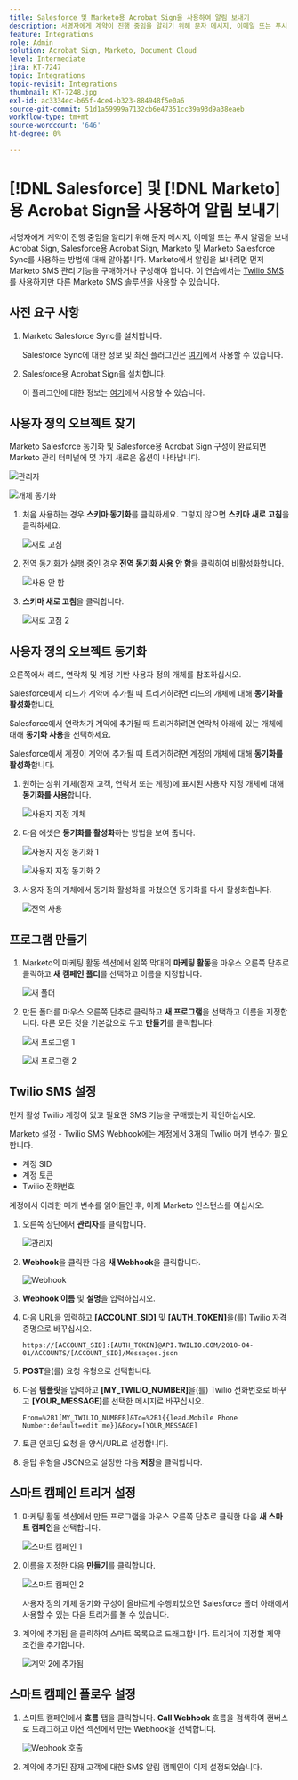 ```yaml
---
title: Salesforce 및 Marketo용 Acrobat Sign을 사용하여 알림 보내기
description: 서명자에게 계약이 진행 중임을 알리기 위해 문자 메시지, 이메일 또는 푸시 알림을 보내는 방법에 대해 알아봅니다.
feature: Integrations
role: Admin
solution: Acrobat Sign, Marketo, Document Cloud
level: Intermediate
jira: KT-7247
topic: Integrations
topic-revisit: Integrations
thumbnail: KT-7248.jpg
exl-id: ac3334ec-b65f-4ce4-b323-884948f5e0a6
source-git-commit: 51d1a59999a7132cb6e47351cc39a93d9a38eaeb
workflow-type: tm+mt
source-wordcount: '646'
ht-degree: 0%

---
```


# [!DNL Salesforce] 및 [!DNL Marketo]용 Acrobat Sign을 사용하여 알림 보내기

서명자에게 계약이 진행 중임을 알리기 위해 문자 메시지, 이메일 또는 푸시 알림을 보내 Acrobat Sign, Salesforce용 Acrobat Sign, Marketo 및 Marketo Salesforce Sync를 사용하는 방법에 대해 알아봅니다. Marketo에서 알림을 보내려면 먼저 Marketo SMS 관리 기능을 구매하거나 구성해야 합니다. 이 연습에서는 [Twilio SMS](https://launchpoint.marketo.com/twilio/twilio-sms-for-marketo/)를 사용하지만 다른 Marketo SMS 솔루션을 사용할 수 있습니다.

## 사전 요구 사항

1. Marketo Salesforce Sync를 설치합니다.

   Salesforce Sync에 대한 정보 및 최신 플러그인은 [여기](https://experienceleague.adobe.com/docs/marketo/using/product-docs/crm-sync/salesforce-sync/understanding-the-salesforce-sync.html?lang=ko)에서 사용할 수 있습니다.

1. Salesforce용 Acrobat Sign을 설치합니다.

   이 플러그인에 대한 정보는 [여기](https://helpx.adobe.com/ca/sign/using/salesforce-integration-installation-guide.html)에서 사용할 수 있습니다.

## 사용자 정의 오브젝트 찾기

Marketo Salesforce 동기화 및 Salesforce용 Acrobat Sign 구성이 완료되면 Marketo 관리 터미널에 몇 가지 새로운 옵션이 나타납니다.

![관리자](assets/adminTab.png)

![개체 동기화](assets/salesforceAdmin.png)

1. 처음 사용하는 경우 **스키마 동기화**&#x200B;를 클릭하세요. 그렇지 않으면 **스키마 새로 고침**&#x200B;을 클릭하세요.

   ![새로 고침](assets/refreshSchema1.png)

1. 전역 동기화가 실행 중인 경우 **전역 동기화 사용 안 함**&#x200B;을 클릭하여 비활성화합니다.

   ![사용 안 함](assets/disableGlobal.png)

1. **스키마 새로 고침**&#x200B;을 클릭합니다.

   ![새로 고침 2](assets/refreshSchema2.png)

## 사용자 정의 오브젝트 동기화

오른쪽에서 리드, 연락처 및 계정 기반 사용자 정의 개체를 참조하십시오.

Salesforce에서 리드가 계약에 추가될 때 트리거하려면 리드의 개체에 대해 **동기화를 활성화**&#x200B;합니다.

Salesforce에서 연락처가 계약에 추가될 때 트리거하려면 연락처 아래에 있는 개체에 대해 **동기화 사용**&#x200B;을 선택하세요.

Salesforce에서 계정이 계약에 추가될 때 트리거하려면 계정의 개체에 대해 **동기화를 활성화**&#x200B;합니다.

1. 원하는 상위 개체(잠재 고객, 연락처 또는 계정)에 표시된 사용자 지정 개체에 대해 **동기화를 사용**&#x200B;합니다.

   ![사용자 지정 개체](assets/customObjects.png)

1. 다음 에셋은 **동기화를 활성화**&#x200B;하는 방법을 보여 줍니다.

   ![사용자 지정 동기화 1](assets/customObjectSync1.png)

   ![사용자 지정 동기화 2](assets/customObjectSync2.png)

1. 사용자 정의 개체에서 동기화 활성화를 마쳤으면 동기화를 다시 활성화합니다.

   ![전역 사용](assets/enableGlobal.png)

## 프로그램 만들기

1. Marketo의 마케팅 활동 섹션에서 왼쪽 막대의 **마케팅 활동**&#x200B;을 마우스 오른쪽 단추로 클릭하고 **새 캠페인 폴더**&#x200B;를 선택하고 이름을 지정합니다.

   ![새 폴더](assets/newFolder.png)

1. 만든 폴더를 마우스 오른쪽 단추로 클릭하고 **새 프로그램**&#x200B;을 선택하고 이름을 지정합니다. 다른 모든 것을 기본값으로 두고 **만들기**&#x200B;를 클릭합니다.

   ![새 프로그램 1](assets/newProgram1.png)

   ![새 프로그램 2](assets/newProgram2.png)

## Twilio SMS 설정

먼저 활성 Twilio 계정이 있고 필요한 SMS 기능을 구매했는지 확인하십시오.

Marketo 설정 - Twilio SMS Webhook에는 계정에서 3개의 Twilio 매개 변수가 필요합니다.

- 계정 SID
- 계정 토큰
- Twilio 전화번호

계정에서 이러한 매개 변수를 읽어들인 후, 이제 Marketo 인스턴스를 여십시오.

1. 오른쪽 상단에서 **관리자**&#x200B;를 클릭합니다.

   ![관리자](assets/adminTab.png)

1. **Webhook**&#x200B;을 클릭한 다음 **새 Webhook**&#x200B;을 클릭합니다.

   ![Webhook](assets/webhooks.png)

1. **Webhook 이름** 및 **설명**&#x200B;을 입력하십시오.

1. 다음 URL을 입력하고 **[ACCOUNT_SID]** 및 **[AUTH_TOKEN]**&#x200B;을(를) Twilio 자격 증명으로 바꾸십시오.

   ```
   https://[ACCOUNT_SID]:[AUTH_TOKEN]@API.TWILIO.COM/2010-04-01/ACCOUNTS/[ACCOUNT_SID]/Messages.json
   ```

1. **POST**&#x200B;을(를) 요청 유형으로 선택합니다.

1. 다음 **템플릿**&#x200B;을 입력하고 **[MY_TWILIO_NUMBER]**&#x200B;을(를) Twilio 전화번호로 바꾸고 **[YOUR_MESSAGE]**&#x200B;를 선택한 메시지로 바꾸십시오.

   ```
   From=%2B1[MY_TWILIO_NUMBER]&To=%2B1{{lead.Mobile Phone Number:default=edit me}}&Body=[YOUR_MESSAGE]
   ```

1. 토큰 인코딩 요청 을 양식/URL로 설정합니다.

1. 응답 유형을 JSON으로 설정한 다음 **저장**&#x200B;을 클릭합니다.

## 스마트 캠페인 트리거 설정

1. 마케팅 활동 섹션에서 만든 프로그램을 마우스 오른쪽 단추로 클릭한 다음 **새 스마트 캠페인**&#x200B;을 선택합니다.

   ![스마트 캠페인 1](assets/smartCampaign1.png)

1. 이름을 지정한 다음 **만들기**&#x200B;를 클릭합니다.

   ![스마트 캠페인 2](assets/smartCampaign3.png)

   사용자 정의 개체 동기화 구성이 올바르게 수행되었으면 Salesforce 폴더 아래에서 사용할 수 있는 다음 트리거를 볼 수 있습니다.

1. 계약에 추가됨 을 클릭하여 스마트 목록으로 드래그합니다. 트리거에 지정할 제약 조건을 추가합니다.

   ![계약 2](assets/addedToAgreement2.png)에 추가됨

## 스마트 캠페인 플로우 설정

1. 스마트 캠페인에서 **흐름** 탭을 클릭합니다. **Call Webhook** 흐름을 검색하여 캔버스로 드래그하고 이전 섹션에서 만든 Webhook을 선택합니다.

   ![Webhook](assets/callWebhook.png) 호출

1. 계약에 추가된 잠재 고객에 대한 SMS 알림 캠페인이 이제 설정되었습니다.
